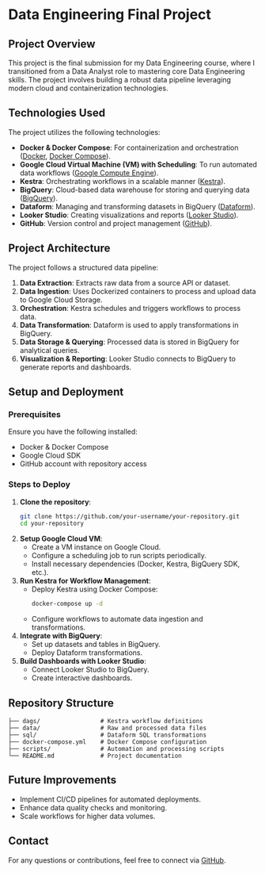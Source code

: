 # Data Engineering Final Project

## Project Overview

This project is the final submission for my Data Engineering course, where I transitioned from a Data Analyst role to mastering core Data Engineering skills. The project involves building a robust data pipeline leveraging modern cloud and containerization technologies.

## Technologies Used

The project utilizes the following technologies:

- **Docker & Docker Compose**: For containerization and orchestration ([Docker](https://www.docker.com/), [Docker Compose](https://docs.docker.com/compose/)).
- **Google Cloud Virtual Machine (VM) with Scheduling**: To run automated data workflows ([Google Compute Engine](https://cloud.google.com/compute)).
- **Kestra**: Orchestrating workflows in a scalable manner ([Kestra](https://kestra.io/)).
- **BigQuery**: Cloud-based data warehouse for storing and querying data ([BigQuery](https://cloud.google.com/bigquery)).
- **Dataform**: Managing and transforming datasets in BigQuery ([Dataform](https://dataform.co/)).
- **Looker Studio**: Creating visualizations and reports ([Looker Studio](https://lookerstudio.google.com/)).
- **GitHub**: Version control and project management ([GitHub](https://github.com/)).

## Project Architecture

The project follows a structured data pipeline:

1. **Data Extraction**: Extracts raw data from a source API or dataset.
2. **Data Ingestion**: Uses Dockerized containers to process and upload data to Google Cloud Storage.
3. **Orchestration**: Kestra schedules and triggers workflows to process data.
4. **Data Transformation**: Dataform is used to apply transformations in BigQuery.
5. **Data Storage & Querying**: Processed data is stored in BigQuery for analytical queries.
6. **Visualization & Reporting**: Looker Studio connects to BigQuery to generate reports and dashboards.

## Setup and Deployment

### Prerequisites

Ensure you have the following installed:

- Docker & Docker Compose
- Google Cloud SDK
- GitHub account with repository access

### Steps to Deploy

1. **Clone the repository**:
   ```bash
   git clone https://github.com/your-username/your-repository.git
   cd your-repository
   ```
2. **Setup Google Cloud VM**:
   - Create a VM instance on Google Cloud.
   - Configure a scheduling job to run scripts periodically.
   - Install necessary dependencies (Docker, Kestra, BigQuery SDK, etc.).
3. **Run Kestra for Workflow Management**:
   - Deploy Kestra using Docker Compose:
     ```bash
     docker-compose up -d
     ```
   - Configure workflows to automate data ingestion and transformations.
4. **Integrate with BigQuery**:
   - Set up datasets and tables in BigQuery.
   - Deploy Dataform transformations.
5. **Build Dashboards with Looker Studio**:
   - Connect Looker Studio to BigQuery.
   - Create interactive dashboards.

## Repository Structure

```
├── dags/                 # Kestra workflow definitions
├── data/                 # Raw and processed data files
├── sql/                  # Dataform SQL transformations
├── docker-compose.yml    # Docker Compose configuration
├── scripts/              # Automation and processing scripts
└── README.md             # Project documentation
```

## Future Improvements

- Implement CI/CD pipelines for automated deployments.
- Enhance data quality checks and monitoring.
- Scale workflows for higher data volumes.

## Contact

For any questions or contributions, feel free to connect via [GitHub](https://github.com/your-username).

